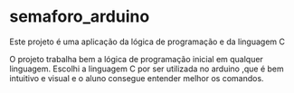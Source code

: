 # semaforo_arduino
Este projeto é uma aplicação da lógica de programação e da linguagem C

O projeto trabalha bem a lógica de programação inicial em qualquer linguagem.
Escolhi a linguagem C por ser utilizada no arduino ,que é bem intuitivo e visual e o aluno consegue entender melhor os comandos.

